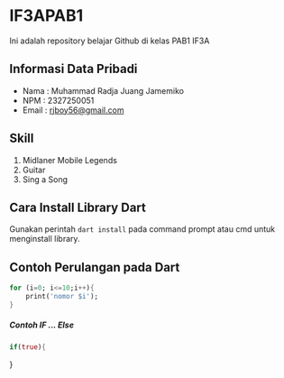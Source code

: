# IF3APAB1
Ini adalah repository belajar Github di kelas PAB1 IF3A

## Informasi Data Pribadi
- Nama   : Muhammad Radja Juang Jamemiko
- NPM    : 2327250051
- Email  : rjboy56@gmail.com

## Skill
1. Midlaner Mobile Legends
2. Guitar
3. Sing a Song

## Cara Install Library Dart
Gunakan perintah ``dart install`` pada command prompt atau cmd untuk menginstall library.

## Contoh Perulangan pada Dart
```dart
for (i=0; i<=10;i++){
    print('nomor $i');
}
```
##### Contoh IF ... Else
```dart 
if(true){
```
}


